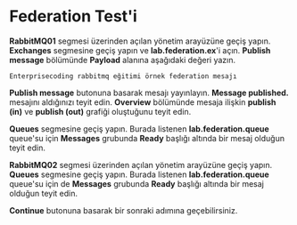 # Federation Test'i

**RabbitMQ01** segmesi üzerinden açılan yönetim arayüzüne geçiş yapın. **Exchanges** segmesine geçiş yapın ve **lab.federation.ex**'i açın. **Publish message** bölümünde **Payload** alanına aşağıdaki değeri yazın.

`Enterprisecoding rabbitmq eğitimi örnek federation mesajı`

**Publish message** butonuna basarak mesajı yayınlayın. **Message published.** mesajını aldığınızı teyit edin. **Overview** bölümünde mesaja ilişkin **publish (in)** ve **publish (out)** grafiği oluştuğunu teyit edin.

**Queues** segmesine geçiş yapın. Burada listenen **lab.federation.queue** queue'su için **Messages** grubunda **Ready** başlığı altında bir mesaj olduğun teyit edin.

**RabbitMQ02** segmesi üzerinden açılan yönetim arayüzüne geçiş yapın. **Queues** segmesine geçiş yapın. Burada listenen **lab.federation.queue** queue'su için de **Messages** grubunda **Ready** başlığı altında bir mesaj olduğun teyit edin.

**Continue** butonuna basarak bir sonraki adımına geçebilirsiniz.